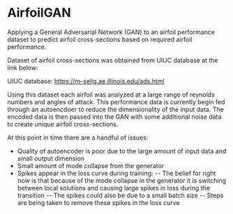 # AirfoilGAN
Applying a General Adversarial Network (GAN) to an airfoil performance dataset to predict airfoil cross-sections based on required airfoil performance. 

Dataset of airfoil cross-sections was obtained from UIUC database at the link below:

UIUC database: https://m-selig.ae.illinois.edu/ads.html

Using this dataset each airfoil was analyzed at a large range of reynolds numbers and angles of attack. This performance data is currently begin fed through an autoencdoer to reduce the dimensionality of the input data. The encoded data is then passed into the GAN with some additional noise data to create unique airfoil cross-sections.

At this point in time there are a handful of issues:
 - Quality of autoencoder is poor due to the large amount of input data and small output dimension
 - Small amount of mode collapse from the generator
 - Spikes appear in the loss curve during training:
  -- The belief for right now is that because of the mode collapse in the generator it is switching between local solutions and causing large spikes in loss during the transition 
  -- The spikes could also be due to a small batch size
  -- Steps are being taken to remove these spikes in the loss curve
